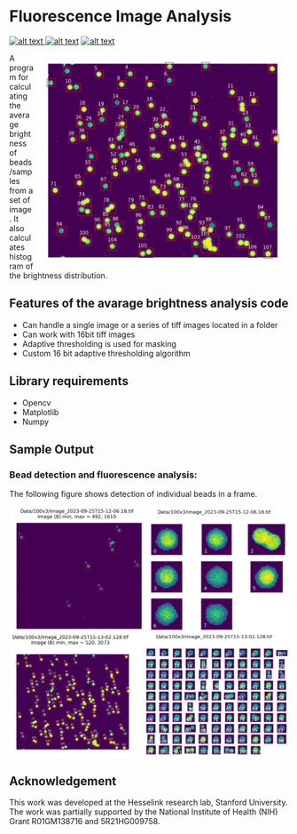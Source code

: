 # Fluorescence Image Analysis

<p float="left">
<a href = "https://github.com/zaman13/fluorescence-image-sequence-analysis/tree/main/Codes"> <img src="https://img.shields.io/badge/Language-Python-blue" alt="alt text"> </a>
<a href = "https://github.com/zaman13/fluorescence-image-sequence-analysis/blob/main/LICENSE"> <img src="https://img.shields.io/badge/License-MIT-green" alt="alt text"></a>
<a href = "[https://github.com/zaman13/Poisson-solver-2D/tree/master/Code](https://github.com/zaman13/fluorescence-image-sequence-analysis/tree/main/Codes)"> <img src="https://img.shields.io/badge/Version-0.8-red" alt="alt text"> </a>
</p>


<img align = "right" src="https://github.com/zaman13/fluorescence-image-sequence-analysis/blob/main/Sample%20output/13-02.1..png" alt="alt text" width="460">


A program for calculating the average brightness of beads/samples from a set of image. It also calculates histogram of the brightness distribution. 





## Features of the avarage brightness analysis code  
- Can handle a single image or a series of tiff images located in a folder
- Can work with 16bit tiff images
- Adaptive thresholding is used for masking
- Custom 16 bit adaptive thresholding algorithm

## Library requirements
- Opencv
- Matplotlib
- Numpy
  

## Sample Output



### Bead detection and fluorescence analysis:

The following figure shows detection of individual beads in a frame. 

<img src="https://github.com/zaman13/fluorescence-image-sequence-analysis/blob/main/Sample%20output/sample_out.png"  width="800">



## Acknowledgement
This work was developed at the Hesselink research lab, Stanford University. The work was partially supported by the National Institute of Health (NIH) Grant R01GM138716 and 5R21HG009758.

